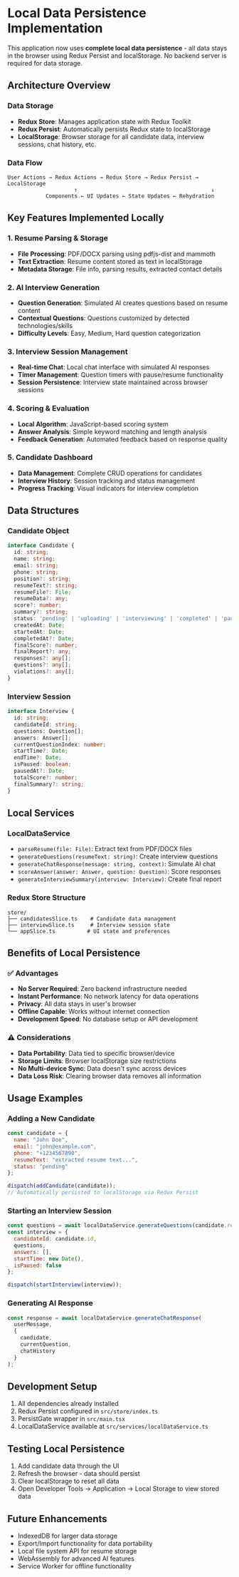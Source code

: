 # Local Data Persistence Implementation

This application now uses **complete local data persistence** - all data stays in the browser using Redux Persist and localStorage. No backend server is required for data storage.

## Architecture Overview

### Data Storage
- **Redux Store**: Manages application state with Redux Toolkit
- **Redux Persist**: Automatically persists Redux state to localStorage
- **LocalStorage**: Browser storage for all candidate data, interview sessions, chat history, etc.

### Data Flow
```
User Actions → Redux Actions → Redux Store → Redux Persist → LocalStorage
                     ↑                                          ↓
            Components ← UI Updates ← State Updates ← Rehydration
```

## Key Features Implemented Locally

### 1. Resume Parsing & Storage
- **File Processing**: PDF/DOCX parsing using pdfjs-dist and mammoth
- **Text Extraction**: Resume content stored as text in localStorage
- **Metadata Storage**: File info, parsing results, extracted contact details

### 2. AI Interview Generation
- **Question Generation**: Simulated AI creates questions based on resume content
- **Contextual Questions**: Questions customized by detected technologies/skills
- **Difficulty Levels**: Easy, Medium, Hard question categorization

### 3. Interview Session Management
- **Real-time Chat**: Local chat interface with simulated AI responses
- **Timer Management**: Question timers with pause/resume functionality
- **Session Persistence**: Interview state maintained across browser sessions

### 4. Scoring & Evaluation
- **Local Algorithm**: JavaScript-based scoring system
- **Answer Analysis**: Simple keyword matching and length analysis
- **Feedback Generation**: Automated feedback based on response quality

### 5. Candidate Dashboard
- **Data Management**: Complete CRUD operations for candidates
- **Interview History**: Session tracking and status management
- **Progress Tracking**: Visual indicators for interview completion

## Data Structures

### Candidate Object
```typescript
interface Candidate {
  id: string;
  name: string;
  email: string;
  phone: string;
  position?: string;
  resumeText?: string;
  resumeFile?: File;
  resumeData?: any;
  score?: number;
  summary?: string;
  status: 'pending' | 'uploading' | 'interviewing' | 'completed' | 'paused' | 'terminated';
  createdAt: Date;
  startedAt: Date;
  completedAt?: Date;
  finalScore?: number;
  finalReport?: any;
  responses?: any[];
  questions?: any[];
  violations?: any[];
}
```

### Interview Session
```typescript
interface Interview {
  id: string;
  candidateId: string;
  questions: Question[];
  answers: Answer[];
  currentQuestionIndex: number;
  startTime?: Date;
  endTime?: Date;
  isPaused: boolean;
  pausedAt?: Date;
  totalScore?: number;
  finalSummary?: string;
}
```

## Local Services

### LocalDataService
- `parseResume(file: File)`: Extract text from PDF/DOCX files
- `generateQuestions(resumeText: string)`: Create interview questions
- `generateChatResponse(message: string, context)`: Simulate AI chat
- `scoreAnswer(answer: Answer, question: Question)`: Score responses
- `generateInterviewSummary(interview: Interview)`: Create final report

### Redux Store Structure
```
store/
├── candidatesSlice.ts    # Candidate data management
├── interviewSlice.ts     # Interview session state
└── appSlice.ts          # UI state and preferences
```

## Benefits of Local Persistence

### ✅ Advantages
- **No Server Required**: Zero backend infrastructure needed
- **Instant Performance**: No network latency for data operations
- **Privacy**: All data stays in user's browser
- **Offline Capable**: Works without internet connection
- **Development Speed**: No database setup or API development

### ⚠️ Considerations
- **Data Portability**: Data tied to specific browser/device
- **Storage Limits**: Browser localStorage size restrictions
- **No Multi-device Sync**: Data doesn't sync across devices
- **Data Loss Risk**: Clearing browser data removes all information

## Usage Examples

### Adding a New Candidate
```javascript
const candidate = {
  name: "John Doe",
  email: "john@example.com",
  phone: "+1234567890",
  resumeText: "extracted resume text...",
  status: "pending"
};

dispatch(addCandidate(candidate));
// Automatically persisted to localStorage via Redux Persist
```

### Starting an Interview Session
```javascript
const questions = await localDataService.generateQuestions(candidate.resumeText);
const interview = {
  candidateId: candidate.id,
  questions,
  answers: [],
  startTime: new Date(),
  isPaused: false
};

dispatch(startInterview(interview));
```

### Generating AI Response
```javascript
const response = await localDataService.generateChatResponse(
  userMessage,
  {
    candidate,
    currentQuestion,
    chatHistory
  }
);
```

## Development Setup

1. All dependencies already installed
2. Redux Persist configured in `src/store/index.ts`
3. PersistGate wrapper in `src/main.tsx`
4. LocalDataService available at `src/services/localDataService.ts`

## Testing Local Persistence

1. Add candidate data through the UI
2. Refresh the browser - data should persist
3. Clear localStorage to reset all data
4. Open Developer Tools → Application → Local Storage to view stored data

## Future Enhancements

- IndexedDB for larger data storage
- Export/Import functionality for data portability
- Local file system API for resume storage
- WebAssembly for advanced AI features
- Service Worker for offline functionality
